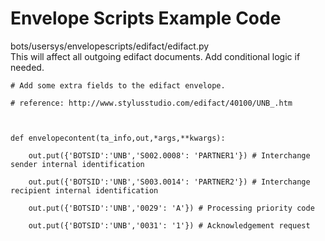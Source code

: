 # Envelope Scripts Example Code #

bots/usersys/envelopescripts/edifact/edifact.py
<br>This will affect all outgoing edifact documents. Add conditional logic if needed.<br>
<pre><code># Add some extra fields to the edifact envelope.<br>
# reference: http://www.stylusstudio.com/edifact/40100/UNB_.htm<br>
<br>
def envelopecontent(ta_info,out,*args,**kwargs):<br>
    out.put({'BOTSID':'UNB','S002.0008': 'PARTNER1'}) # Interchange sender internal identification<br>
    out.put({'BOTSID':'UNB','S003.0014': 'PARTNER2'}) # Interchange recipient internal identification<br>
    out.put({'BOTSID':'UNB','0029': 'A'}) # Processing priority code<br>
    out.put({'BOTSID':'UNB','0031': '1'}) # Acknowledgement request<br>
</code></pre>